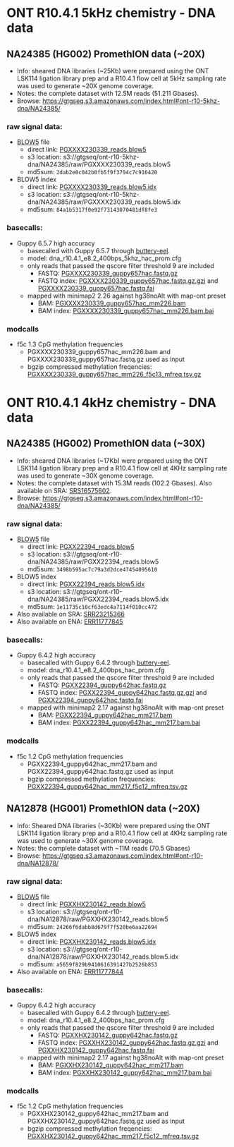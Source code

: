 # ONT R10.4.1 5kHz chemistry - DNA data

## NA24385 (HG002) PromethION data (~20X)

- Info: sheared DNA libraries (~25Kb) were prepared using the ONT LSK114 ligation library prep and a R10.4.1 flow cell at 5kHz sampling rate was used to generate ~20X genome coverage.
- Notes: the complete dataset with 12.5M reads (51.211 Gbases). 
- Browse: https://gtgseq.s3.amazonaws.com/index.html#ont-r10-5khz-dna/NA24385/

### raw signal data:
- [BLOW5](https://www.nature.com/articles/s41587-021-01147-4) file 
  - direct link: [PGXXXX230339_reads.blow5](https://gtgseq.s3.amazonaws.com/ont-r10-5khz-dna/NA24385/raw/PGXXXX230339_reads.blow5)  
  - s3 location: s3://gtgseq/ont-r10-5khz-dna/NA24385/raw/PGXXXX230339_reads.blow5
  - md5sum: `2dab2e0c042b0fb5f9f3794c7c916420`
- BLOW5 index
  - direct link: [PGXXXX230339_reads.blow5.idx](https://gtgseq.s3.amazonaws.com/ont-r10-5khz-dna/NA24385/raw/PGXXXX230339_reads.blow5.idx) 
  - s3 location: s3://gtgseq/ont-r10-5khz-dna/NA24385/raw/PGXXXX230339_reads.blow5.idx
  - md5sum: `84a1b5317f0e92f73143070481df8fe3`

### basecalls:

- Guppy 6.5.7 high accuracy
  - basecalled with Guppy 6.5.7 through [buttery-eel](https://github.com/Psy-Fer/buttery-eel). 
  - model: dna_r10.4.1_e8.2_400bps_5khz_hac_prom.cfg
  - only reads that passed the qscore filter threshold 9 are included
    - FASTQ: [PGXXXX230339_guppy657hac.fastq.gz](https://gtgseq.s3.amazonaws.com/ont-r10-5khz-dna/NA24385/analyses/basecalls/guppy657hac/PGXXXX230339_guppy657hac.fastq.gz)
    - FASTQ index:  [PGXXXX230339_guppy657hac.fastq.gz.gzi](https://gtgseq.s3.amazonaws.com/ont-r10-5khz-dna/NA24385/analyses/basecalls/guppy657hac/PGXXXX230339_guppy657hac.fastq.gz.gzi) and [PGXXXX230339_guppy657hac.fastq.fai](https://gtgseq.s3.amazonaws.com/ont-r10-5khz-dna/NA24385/analyses/basecalls/guppy657hac/PGXXXX230339_guppy657hac_guppy642hac.fastq.fai)
  - mapped with minimap2 2.26 against hg38noAlt with map-ont preset
    - BAM: [PGXXXX230339_guppy657hac_mm226.bam](https://gtgseq.s3.amazonaws.com/ont-r10-5khz-dna/NA24385/analyses/basecalls/guppy657hac/PGXXXX230339_guppy657hac_mm226.bam)
    - BAM index: [PGXXXX230339_guppy657hac_mm226.bam.bai](https://gtgseq.s3.amazonaws.com/ont-r10-5khz-dna/NA24385/analyses/basecalls/guppy657hac/PGXXXX230339_guppy657hac_mm226.bam.bai)

### modcalls

- f5c 1.3 CpG methylation frequencies
  - PGXXXX230339_guppy657hac_mm226.bam and PGXXXX230339_guppy657hac.fastq.gz used as input 
  - bgzip compressed methylation freqencies: [PGXXXX230339_guppy657hac_mm226_f5c13_mfreq.tsv.gz](https://gtgseq.s3.amazonaws.com/ont-r10-5khz-dna/NA24385/analyses/modcalls/f5c13/PGXXXX230339_guppy657hac_mm226_f5c13_mfreq.tsv.gz)


# ONT R10.4.1 4kHz chemistry - DNA data

## NA24385 (HG002) PromethION data (~30X)

- Info: sheared DNA libraries (~17Kb) were prepared using the ONT LSK114 ligation library prep and a R10.4.1 flow cell at 4KHz sampling rate was used to generate ~30X genome coverage.
- Notes: the complete dataset with 15.3M reads (102.2 Gbases). Also available on SRA: [SRS16575602](https://www.ncbi.nlm.nih.gov/sra/?term=SRS16575602).
- Browse: https://gtgseq.s3.amazonaws.com/index.html#ont-r10-dna/NA24385/

### raw signal data:
- [BLOW5](https://www.nature.com/articles/s41587-021-01147-4) file 
  - direct link: [PGXX22394_reads.blow5](https://gtgseq.s3.amazonaws.com/ont-r10-dna/NA24385/raw/PGXX22394_reads.blow5)  
  - s3 location: s3://gtgseq/ont-r10-dna/NA24385/raw/PGXX22394_reads.blow5
  - md5sum: `3498b595ac7c79a3d2dce47454095610`
- BLOW5 index
  - direct link: [PGXX22394_reads.blow5.idx](https://gtgseq.s3.amazonaws.com/ont-r10-dna/NA24385/raw/PGXX22394_reads.blow5.idx) 
  - s3 location: s3://gtgseq/ont-r10-dna/NA24385/raw/PGXX22394_reads.blow5.idx
  - md5sum: `1e11735c10cf63edc4a7114f010cc472`
- Also available on SRA: [SRR23215366](https://trace.ncbi.nlm.nih.gov/Traces/?view=run_browser&acc=SRR23215366&display=data-access)
- Also available on ENA: [ERR11777845](https://www.ebi.ac.uk/ena/browser/view/ERR11777845) 

### basecalls:

- Guppy 6.4.2 high accuracy
  - basecalled with Guppy 6.4.2 through [buttery-eel](https://github.com/Psy-Fer/buttery-eel). 
  - model: dna_r10.4.1_e8.2_400bps_hac_prom.cfg
  - only reads that passed the qscore filter threshold 9 are included
    - FASTQ: [PGXX22394_guppy642hac.fastq.gz](https://gtgseq.s3.amazonaws.com/ont-r10-dna/NA24385/analyses/basecalls/guppy642hac/PGXX22394_guppy642hac.fastq.gz)
    - FASTQ index:  [PGXX22394_guppy642hac.fastq.gz.gzi](https://gtgseq.s3.amazonaws.com/ont-r10-dna/NA24385/analyses/basecalls/guppy642hac/PGXX22394_guppy642hac.fastq.gz.gzi) and [PGXX22394_guppy642hac.fastq.fai](https://gtgseq.s3.amazonaws.com/ont-r10-dna/NA24385/analyses/basecalls/guppy642hac/PGXX22394_guppy642hac.fastq.fai)
  - mapped with minimap2 2.17 against hg38noAlt with map-ont preset
    - BAM: [PGXX22394_guppy642hac_mm217.bam](https://gtgseq.s3.amazonaws.com/ont-r10-dna/NA24385/analyses/basecalls/guppy642hac/PGXX22394_guppy642hac_mm217.bam)
    - BAM index: [PGXX22394_guppy642hac_mm217.bam.bai](https://gtgseq.s3.amazonaws.com/ont-r10-dna/NA24385/analyses/basecalls/guppy642hac/PGXX22394_guppy642hac_mm217.bam.bai)

### modcalls

- f5c 1.2 CpG methylation frequencies
  - PGXX22394_guppy642hac_mm217.bam and PGXX22394_guppy642hac.fastq.gz used as input 
  - bgzip compressed methylation frequencies: [PGXX22394_guppy642hac_mm217_f5c12_mfreq.tsv.gz](https://gtgseq.s3.amazonaws.com/ont-r10-dna/NA24385/analyses/modcalls/f5c12/PGXX22394_guppy642hac_mm217_f5c12_mfreq.tsv.gz)

## NA12878 (HG001) PromethION data (~20X)

- Info: Sheared DNA libraries (~30Kb) were prepared using the ONT LSK114 ligation library prep and a R10.4.1 flow cell at 4KHz sampling rate was used to generate ~30X genome coverage.
- Notes:  the complete dataset with ~11M reads (70.5 Gbases)
- Browse: https://gtgseq.s3.amazonaws.com/index.html#ont-r10-dna/NA12878/

### raw signal data:

- [BLOW5](https://www.nature.com/articles/s41587-021-01147-4) file 
  - direct link: [PGXXHX230142_reads.blow5](https://gtgseq.s3.amazonaws.com/ont-r10-dna/NA12878/raw/PGXXHX230142_reads.blow5)
  - s3 location: s3://gtgseq/ont-r10-dna/NA12878/raw/PGXXHX230142_reads.blow5
  - md5sum: `24266f6dabb8d679f7f520be6aa22694`
- BLOW5 index
  - direct link: [PGXXHX230142_reads.blow5.idx](https://gtgseq.s3.amazonaws.com/ont-r10-dna/NA12878/raw/PGXXHX230142_reads.blow5.idx)
  - s3 location: s3://gtgseq/ont-r10-dna/NA12878/raw/PGXXHX230142_reads.blow5.idx
  - md5sum: `a5659f829b9410616391427b2526b853`
- Also available on ENA: [ERR11777844](https://www.ebi.ac.uk/ena/browser/view/ERR11777844) 

### basecalls:

- Guppy 6.4.2 high accuracy
  - basecalled with Guppy 6.4.2 through [buttery-eel](https://github.com/Psy-Fer/buttery-eel). 
  - model: dna_r10.4.1_e8.2_400bps_hac_prom.cfg
  - only reads that passed the qscore filter threshold 9 are included
    - FASTQ: [PGXXHX230142_guppy642hac.fastq.gz](https://gtgseq.s3.amazonaws.com/ont-r10-dna/NA12878/analyses/basecalls/guppy642hac/PGXXHX230142_guppy642hac.fastq.gz)
    - FASTQ index:  [PGXXHX230142_guppy642hac.fastq.gz.gzi](https://gtgseq.s3.amazonaws.com/ont-r10-dna/NA12878/analyses/basecalls/guppy642hac/PGXXHX230142_guppy642hac.fastq.gz.gzi) and [PGXXHX230142_guppy642hac.fastq.fai](https://gtgseq.s3.amazonaws.com/ont-r10-dna/NA12878/analyses/basecalls/guppy642hac/PGXXHX230142_guppy642hac.fastq.fai)
  - mapped with minimap2 2.17 against hg38noAlt with map-ont preset
    - BAM: [PGXXHX230142_guppy642hac_mm217.bam](https://gtgseq.s3.amazonaws.com/ont-r10-dna/NA12878/analyses/basecalls/guppy642hac/PGXXHX230142_guppy642hac_mm217.bam)
    - BAM index: [PGXXHX230142_guppy642hac_mm217.bam.bai](https://gtgseq.s3.amazonaws.com/ont-r10-dna/NA12878/analyses/basecalls/guppy642hac/PGXXHX230142_guppy642hac_mm217.bam.bai)

### modcalls

- f5c 1.2 CpG methylation frequencies
  - PGXXHX230142_guppy642hac_mm217.bam and PGXXHX230142_guppy642hac.fastq.gz used as input 
  - bgzip compressed methylation freqencies: [PGXXHX230142_guppy642hac_mm217_f5c12_mfreq.tsv.gz](https://gtgseq.s3.amazonaws.com/ont-r10-dna/NA12878/analyses/modcalls/f5c12/PGXXHX230142_guppy642hac_mm217_f5c12_mfreq.tsv.gz)
